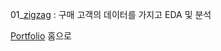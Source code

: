 
01_[zigzag][zigzag] : 구매 고객의 데이터를 가지고 EDA 및 분석

[zigzag]: https://github.com/meucham11/Python3/blob/master/Project/log_analysis/02.zigzag.ipynb



[Portfolio][p] 홈으로

[p]:https://github.com/meucham11/Portfolio
